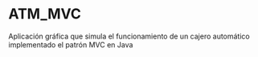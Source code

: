# ATM_MVC
Aplicación gráfica que simula el funcionamiento de un cajero automático implementado el patrón MVC en Java
